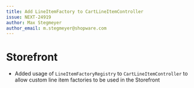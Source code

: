 ```yaml
---
title: Add LineItemFactory to CartLineItemController
issue: NEXT-24919
author: Max Stegmeyer
author_email: m.stegmeyer@shopware.com
---
```

# Storefront
* Added usage of `LineItemFactoryRegistry` to `CartLineItemController` to allow custom line item factories to be used in the Storefront
